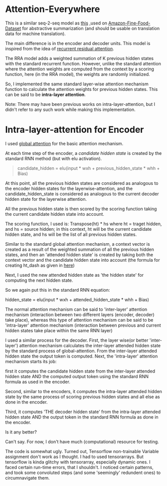 # Attention-Everywhere

This is a similar seq-2-seq model as [this](https://github.com/JRC1995/Abstractive-Summarization) ,used on [Amazon-Fine-Food-Dataset](https://www.kaggle.com/snap/amazon-fine-food-reviews/data) for abstractive summarization
(and should be usable on translation data for machine translation). 

The main difference is in the encoder and decoder units. This model is inspired from the idea of [recurrent residual attention](https://arxiv.org/abs/1709.03714). 

The RRA model adds a weighted summation of K previous hidden states with the standard recurrent function. 
However, unlike the standard attention where the attention weights are computed from the context by a scoring function, here (in the RRA model), the weights are randomly initialized.

So, I implemented the same standard layer-wise attention mechanism function to calculate the attention weights for previous
hidden states. This can be said to be <b>intra-layer attention</b>.

Note: There may have been previous works on intra-layer-attention, but I didn't refer to any such work while making this implementation.

# Intra-layer-attention for Encoder

I used [global attention](https://nlp.stanford.edu/pubs/emnlp15_attn.pdf) for the basic attention mechanism. 

At each time step of the encoder, a <i>candidate hidden state</i> is created by the standard RNN method (but with elu activation).

>candidate_hidden = elu(input * wxh + previous_hidden_state * whh + Bias)

At this point, all the previous hidden states are considered as analogous to the encoder hidden states for the layerwise-attention, and the candidate_hidden_state is considered as analogous to the current decoder hidden state for the layerwise attention. 

All the previous hidden state is then scored by the scoring function taking the current candidate hidden state into account.

The scoring function, I used is: Transpose(ht) * hs where ht = traget hidden, and hs = source hidden; in this context,
ht will be the current candidate hidden state, and hs will be the list of all previous hidden states.

Similar to the standard global attention mechanism, a context vector is created as a result of the weighted summation of
all the previous hidden states, and then an 'attended hidden state' is created by taking both the context vector and the candidate hidden state into account (the formula for creating ht_dash as given in [here](https://nlp.stanford.edu/pubs/emnlp15_attn.pdf))

Next, I used the new attended hidden state as 'the hidden state' for computing the next hidden state. 

So we again put this in the standard RNN equation:

hidden_state = elu(input * wxh + attended_hidden_state * whh + Bias)

The normal attention mechanism can be said to 'inter-layer' attention mechanism (interaction between two different layers
(encoder, decoder) take place), whereas this type of attention mechanism can be said to be 'intra-layer' attention 
mechanism (interaction between previous and current hidden states take place within the same RNN layer) 


I used a similar process for the decoder.
First, the layer wise(or better 'inter-layer') attention mechanism calculates the inter-layer attended hidden state by the standard process of global-attention.
From the inter-layer attended hidden state the output token is computed.
Next, the 'intra-layer' attention mechanism starts its job: 

first it computes the candidate hidden state from the 
inter-layer attended hidden state AND the computed output token using the standard RNN formula as used in the encoder.

Second, similar to the encoders, it computes the intra-layer attended hidden state by the same process of scoring
previous hidden states and all else as done in the encoder.

Third, it computes 'THE decoder hidden state' from the intra-layer attended hidden state AND the output token
in the standard RNN formula as done in the encoder. 

Is it any better?

Can't say. For now, I don't have much (computational) resource for testing.

The code is somewhat ugly. Turned out, Tensorflow non-trainable Variable assignment don't work as I thought. 
I had to used tensorarrays. But tensorflow is kinda glitchy with tensorarray, especially dynamic ones. I faced
certain run-time errors, that I shouldn't. I noticed certain patterns, and took some convoluted steps (and some
'seemingly' redundent ones) to circumnavigate them. 

